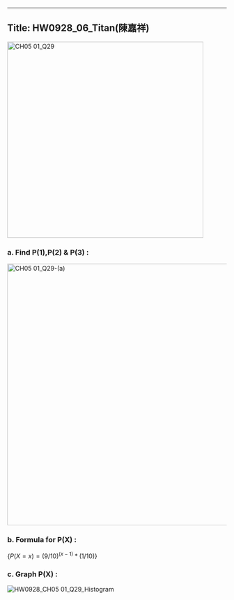  ---
Title: HW0928_06_Titan(陳嘉祥)
 ---
 <img width="450" alt="CH05 01_Q29" src="https://github.com/user-attachments/assets/59ced72b-afb1-4265-864f-0f8109518baa"> 
 
### a. Find P(1),P(2) & P(3) :  

<img width="600" alt="CH05 01_Q29-(a)" src="https://github.com/user-attachments/assets/290e2520-5e4c-4c7a-87fa-31682af33a47"> 

### b. Formula for P(X) :

$\{ 
P(X=x)=(9/10)^{(x-1)}*(1/10)
\}$  

### c. Graph P(X) :

![HW0928_CH05 01_Q29_Histogram](https://github.com/user-attachments/assets/0a1f8a20-1a0e-4405-8c92-84daf32c5cf4) 


